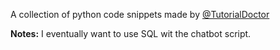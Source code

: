 A collection of python code snippets made by [@TutorialDoctor](https://twitter.com/TutorialDoctor)

**Notes:**
I eventually want to use SQL wit the chatbot script.
